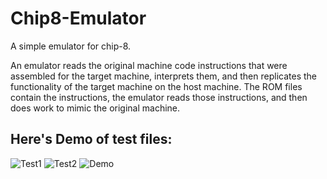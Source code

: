 # Chip8-Emulator
A simple emulator for chip-8.

An emulator reads the original machine code instructions that were assembled for the target machine, interprets them, and then replicates the functionality of the target machine on the host machine. The ROM files contain the instructions, the emulator reads those instructions, and then does work to mimic the original machine.


## Here's Demo of test files:
![Test1](https://i.imgur.com/rnGvQN8.png)
![Test2](https://i.imgur.com/xW9CytC.png)
![Demo](https://media.giphy.com/media/95mUfvniICczLCSLSj/giphy.gif)
